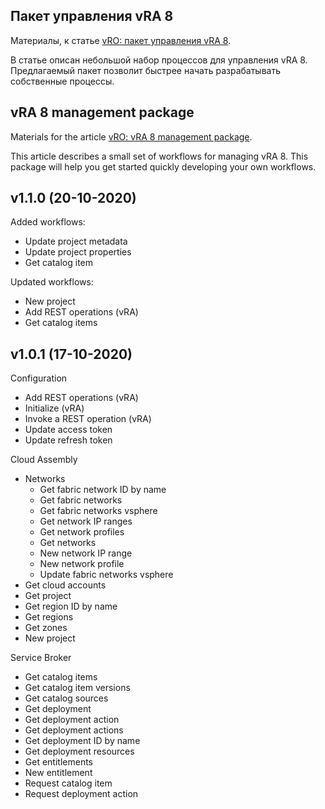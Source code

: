 ## Пакет управления vRA 8

Материалы, к статье [vRO: пакет управления vRA 8](https://as.zabedu.ru/virtual/vmware/vrealize/vro-vra).

В статье описан небольшой набор процессов для управления vRA 8. Предлагаемый пакет позволит быстрее начать разрабатывать собственные процессы.

## vRA 8 management package

Materials for the article [vRO: vRA 8 management package](https://as.zabedu.ru/virtual/vmware/vrealize/vro-vra).

This article describes a small set of workflows for managing vRA 8. This package will help you get started quickly developing your own workflows.

## v1.1.0 (20-10-2020)

Added workflows:
* Update project metadata
* Update project properties
* Get catalog item

Updated workflows:
* New project
* Add REST operations (vRA)
* Get catalog items

## v1.0.1 (17-10-2020)

Configuration
* Add REST operations (vRA)
* Initialize (vRA)
* Invoke a REST operation (vRA)
* Update access token
* Update refresh token

Cloud Assembly
* Networks
  * Get fabric network ID by name
  * Get fabric networks
  * Get fabric networks vsphere
  * Get network IP ranges
  * Get network profiles
  * Get networks
  * New network IP range
  * New network profile
  * Update fabric networks vsphere
* Get cloud accounts
* Get project
* Get region ID by name
* Get regions
* Get zones
* New project

Service Broker
  * Get catalog items
  * Get catalog item versions
  * Get catalog sources
  * Get deployment
  * Get deployment action
  * Get deployment actions
  * Get deployment ID by name
  * Get deployment resources
  * Get entitlements
  * New entitlement
  * Request catalog item
  * Request deployment action